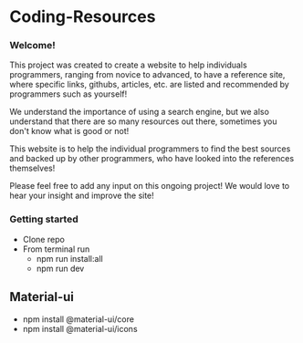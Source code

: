 # Coding-Resources

### Welcome!

This project was created to create a website to help individuals programmers, ranging from novice to advanced, to have a reference site, where specific links, githubs, articles, etc. are listed and recommended by programmers such as yourself!

We understand the importance of using a search engine, but we also understand that there are so many resources out there, sometimes you don't know what is good or not!

This website is to help the individual programmers to find the best sources and backed up by other programmers, who have looked into the references themselves!

Please feel free to add any input on this ongoing project! We would love to hear your insight and improve the site!

### Getting started

- Clone repo
- From terminal run
  - npm run install:all
  - npm run dev

## Material-ui
- npm install @material-ui/core
- npm install @material-ui/icons 
